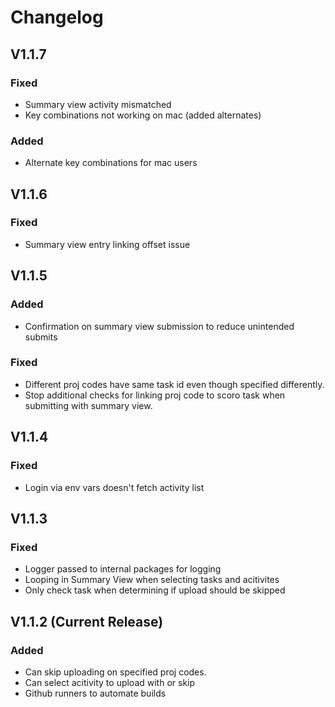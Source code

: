 # Changelog

## V1.1.7

### Fixed
- Summary view activity mismatched
- Key combinations not working on mac (added alternates)

### Added 
- Alternate key combinations for mac users

## V1.1.6

### Fixed
- Summary view entry linking offset issue

## V1.1.5

### Added
- Confirmation on summary view submission to reduce unintended submits

### Fixed
- Different proj codes have same task id even though specified differently.
- Stop additional checks for linking proj code to scoro task when submitting with summary view.


## V1.1.4

### Fixed
- Login via env vars doesn't fetch activity list

## V1.1.3 

### Fixed 
- Logger passed to internal packages for logging
- Looping in Summary View when selecting tasks and acitivites
- Only check task when determining if upload should be skipped

## V1.1.2 (Current Release)

### Added
- Can skip uploading on specified proj codes. 
- Can select acitivity to upload with or skip
- Github runners to automate builds
